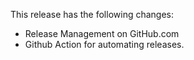 This release has the following changes:

- Release Management on GitHub.com
- Github Action for automating releases.